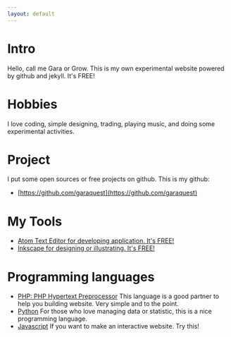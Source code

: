 ```yaml
---
layout: default
---
```


# Intro

Hello, call me Gara or Grow. This is my own experimental website powered by github and jekyll. It's FREE!

# Hobbies

I love coding, simple designing, trading, playing music, and doing some experimental activities.

# Project

I put some open sources or free projects on github. This is my github:
 * [https://github.com/garaquest](https://github.com/garaquest)

# My Tools

* [Atom Text Editor for developing application. It's FREE!](https://atom.io)
* [Inkscape for designing or illustrating. It's FREE!](https://Inkscape.org)

# Programming languages

* [PHP: PHP Hypertext Preprocessor](https://php.org)
  This language is a good partner to help you building website. Very simple and to the point.
* [Python](https://python.org)
  For those who love managing data or statistic, this is a nice programming language.
* [Javascript](https://javascript.com)
  If you want to make an interactive website. Try this!
